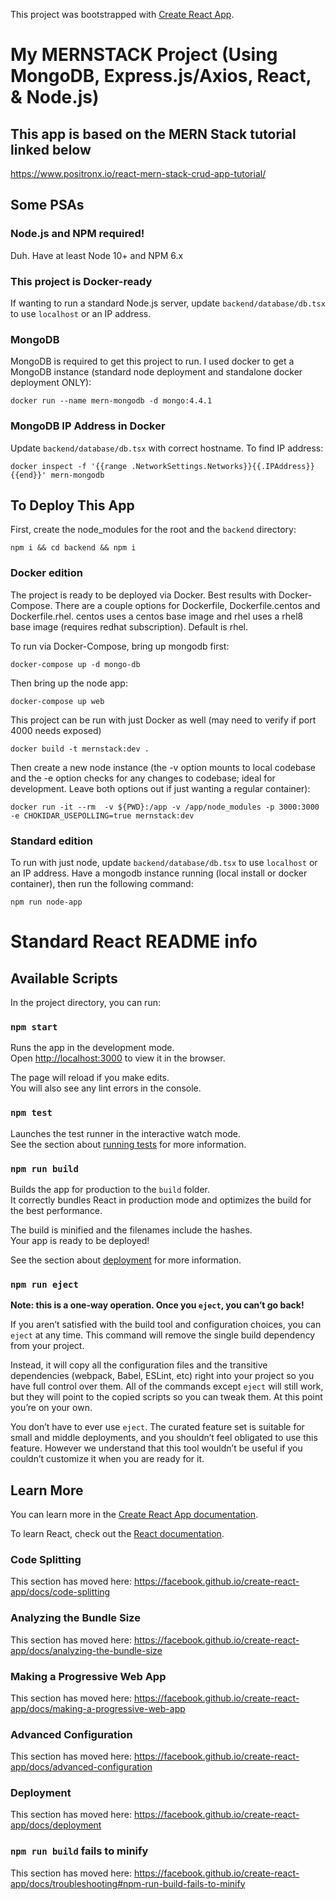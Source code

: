 This project was bootstrapped with [Create React App](https://github.com/facebook/create-react-app).

# My MERNSTACK Project (Using MongoDB, Express.js/Axios, React, & Node.js)

## This app is based on the MERN Stack tutorial linked below

https://www.positronx.io/react-mern-stack-crud-app-tutorial/

## Some PSAs

### Node.js and NPM required!

Duh. Have at least Node 10+ and NPM 6.x

### This project is Docker-ready

If wanting to run a standard Node.js server, update `backend/database/db.tsx` to use `localhost` or an IP address.

### MongoDB

MongoDB is required to get this project to run. I used docker to get a MongoDB instance (standard node deployment and standalone docker deployment ONLY):

`docker run --name mern-mongodb -d mongo:4.4.1`

### MongoDB IP Address in Docker

Update `backend/database/db.tsx` with correct hostname. To find IP address:

`docker inspect -f '{{range .NetworkSettings.Networks}}{{.IPAddress}}{{end}}' mern-mongodb`

## To Deploy This App

First, create the node_modules for the root and the `backend` directory:

`npm i && cd backend && npm i`

### Docker edition

The project is ready to be deployed via Docker. Best results with Docker-Compose. There are a couple options for Dockerfile, Dockerfile.centos and Dockerfile.rhel. centos uses a centos base image and rhel uses a rhel8 base image (requires redhat subscription). Default is rhel.

To run via Docker-Compose, bring up mongodb first:

`docker-compose up -d mongo-db`

Then bring up the node app:

`docker-compose up web`

This project can be run with just Docker as well (may need to verify if port 4000 needs exposed)

`docker build -t mernstack:dev .`

Then create a new node instance (the -v option mounts to local codebase and the -e option checks for any changes to codebase; ideal for development. Leave both options out if just wanting a regular container):

`docker run -it --rm  -v ${PWD}:/app -v /app/node_modules -p 3000:3000 -e CHOKIDAR_USEPOLLING=true mernstack:dev`

### Standard edition

To run with just node, update `backend/database/db.tsx` to use `localhost` or an IP address. Have a mongodb instance running (local install or docker container), then run the following command:

`npm run node-app`


# Standard React README info

## Available Scripts

In the project directory, you can run:

### `npm start`

Runs the app in the development mode.<br />
Open [http://localhost:3000](http://localhost:3000) to view it in the browser.

The page will reload if you make edits.<br />
You will also see any lint errors in the console.

### `npm test`

Launches the test runner in the interactive watch mode.<br />
See the section about [running tests](https://facebook.github.io/create-react-app/docs/running-tests) for more information.

### `npm run build`

Builds the app for production to the `build` folder.<br />
It correctly bundles React in production mode and optimizes the build for the best performance.

The build is minified and the filenames include the hashes.<br />
Your app is ready to be deployed!

See the section about [deployment](https://facebook.github.io/create-react-app/docs/deployment) for more information.

### `npm run eject`

**Note: this is a one-way operation. Once you `eject`, you can’t go back!**

If you aren’t satisfied with the build tool and configuration choices, you can `eject` at any time. This command will remove the single build dependency from your project.

Instead, it will copy all the configuration files and the transitive dependencies (webpack, Babel, ESLint, etc) right into your project so you have full control over them. All of the commands except `eject` will still work, but they will point to the copied scripts so you can tweak them. At this point you’re on your own.

You don’t have to ever use `eject`. The curated feature set is suitable for small and middle deployments, and you shouldn’t feel obligated to use this feature. However we understand that this tool wouldn’t be useful if you couldn’t customize it when you are ready for it.

## Learn More

You can learn more in the [Create React App documentation](https://facebook.github.io/create-react-app/docs/getting-started).

To learn React, check out the [React documentation](https://reactjs.org/).

### Code Splitting

This section has moved here: https://facebook.github.io/create-react-app/docs/code-splitting

### Analyzing the Bundle Size

This section has moved here: https://facebook.github.io/create-react-app/docs/analyzing-the-bundle-size

### Making a Progressive Web App

This section has moved here: https://facebook.github.io/create-react-app/docs/making-a-progressive-web-app

### Advanced Configuration

This section has moved here: https://facebook.github.io/create-react-app/docs/advanced-configuration

### Deployment

This section has moved here: https://facebook.github.io/create-react-app/docs/deployment

### `npm run build` fails to minify

This section has moved here: https://facebook.github.io/create-react-app/docs/troubleshooting#npm-run-build-fails-to-minify